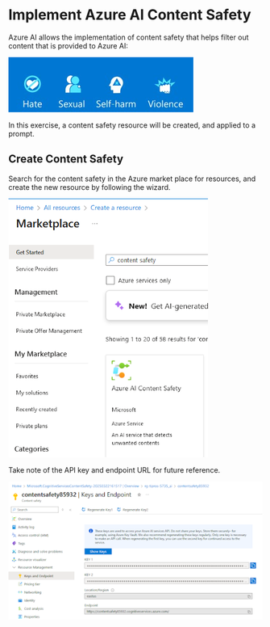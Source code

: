 # Implement Azure AI Content Safety

Azure AI allows the implementation of content safety that helps filter out content that is provided to Azure AI:
<p><img src="https://github.com/tipros/Portfolio/blob/main/Projects/Azure/Images/four-perspectives.jpg"/></p>
In this exercise, a content safety resource will be created, and applied to a prompt.

## Create Content Safety
Search for the content safety in the Azure market place for resources, and create the new resource by following the wizard.
<p><img src="https://github.com/tipros/Portfolio/blob/main/Projects/Azure/Images/contentsafetymarket.png"/></p>
Take note of the API key and endpoint URL for future reference.
<p><img src="https://github.com/tipros/Portfolio/blob/main/Projects/Azure/Images/contentsafetyendpoint.png"/></p>
<p><img src=""/></p>
<p><img src=""/></p>
<p><img src=""/></p>
